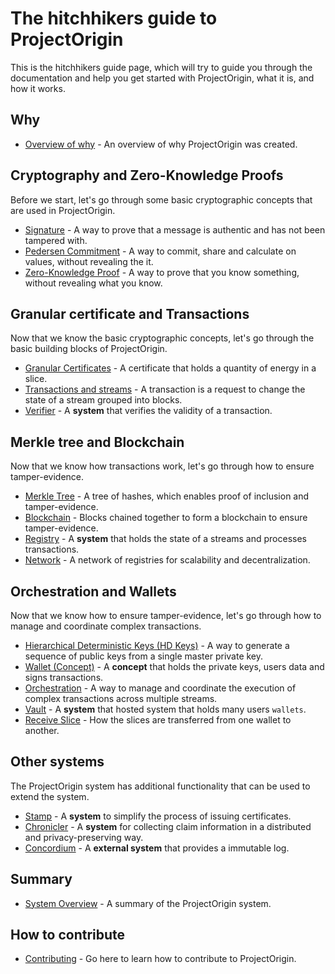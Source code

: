 # The hitchhikers guide to ProjectOrigin

This is the hitchhikers guide page, which will try to guide you through the documentation
and help you get started with ProjectOrigin, what it is, and how it works.

## Why

- [Overview of why](./overview.md) - An overview of why ProjectOrigin was created.

## Cryptography and Zero-Knowledge Proofs

Before we start, let's go through some basic cryptographic concepts that are used in ProjectOrigin.

- [Signature](./signature.md) - A way to prove that a message is authentic and has not been tampered with.
- [Pedersen Commitment](./pedersen-commitment.md) - A way to commit, share and calculate on values, without revealing the it.
- [Zero-Knowledge Proof](./zero-knowledge.md) - A way to prove that you know something, without revealing what you know.

## Granular certificate and Transactions

Now that we know the basic cryptographic concepts, let's go through the basic building blocks of ProjectOrigin.

- [Granular Certificates](./granular-certificates/readme.md) - A certificate that holds a quantity of energy in a slice.
- [Transactions and streams](./transactions.md) - A transaction is a request to change the state of a stream grouped into blocks.
- [Verifier](./verifier.md) - A **system** that verifies the validity of a transaction.

## Merkle tree and Blockchain

Now that we know how transactions work, let's go through how to ensure tamper-evidence.

- [Merkle Tree](./merkle-tree.md) - A tree of hashes, which enables proof of inclusion and tamper-evidence.
- [Blockchain](./blockchain.md) - Blocks chained together to form a blockchain to ensure tamper-evidence.
- [Registry](./registry.md) - A **system** that holds the state of a streams and processes transactions.
- [Network](./network.md) - A network of registries for scalability and decentralization.

## Orchestration and Wallets

Now that we know how to ensure tamper-evidence, let's go through how to manage and coordinate complex transactions.

- [Hierarchical Deterministic Keys (HD Keys)](./hd-keys.md) - A way to generate a sequence of public keys from a single master private key.
- [Wallet (Concept)](./wallet.md) - A **concept** that holds the private keys, users data and signs transactions.
- [Orchestration](./orchestration.md) - A way to manage and coordinate the execution of complex transactions across multiple streams.
- [Vault](./vault.md) - A **system** that hosted system that holds many users `wallets`.
- [Receive Slice](./receive-slice.md) - How the slices are transferred from one wallet to another.

## Other systems

The ProjectOrigin system has additional functionality that can be used to extend the system.

- [Stamp](./stamp.md) - A **system** to simplify the process of issuing certificates.
- [Chronicler](./chronicler.md) - A **system** for collecting claim information in a distributed and privacy-preserving way.
- [Concordium](./concordium.md) - A **external system** that provides a immutable log.

## Summary

- [System Overview](./system-overview.md) - A summary of the ProjectOrigin system.

## How to contribute

- [Contributing](../contribute/) - Go here to learn how to contribute to ProjectOrigin.
